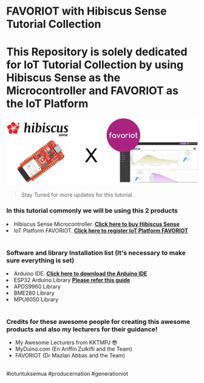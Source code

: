 # FAVORIOT with Hibiscus Sense Tutorial Collection
# This Repository is solely dedicated for IoT Tutorial Collection by using Hibiscus Sense as the Microcontroller and FAVORIOT as the IoT Platform

  <p align="center"><img src="https://github.com/Coderakid01/Medias/blob/main/coverpage1.jpg" width="900"></a></p>
  
  >Stay Tuned for more updates for this tutorial.
   
  <h3>In this tutorial commonly we will be using this 2 products</h3>
  <li>Hibiscus Sense Microcontroller. <b><a href="https://myduino.com/product/myd-036/" target="_blank"> Click here to buy Hibiscus Sense</a></b></li>
  <li>IoT Platform FAVORIOT. <b><a href="https://platform.favoriot.com/v2/login" target="_blank"> Click here to register IoT Platform FAVORIOT</a></b></li>
  
  </br>
  
  <h3>Software and library Installation list (It's necessary to make sure everything is set)</h3>

  <li>Arduino IDE. <b><a href="https://www.arduino.cc/en/Main/Software_" target="_blank"> Click here to download the Arduino IDE</a></b></li>
  <li>ESP32 Arduino Library <b><a href="https://github.com/espressif/arduino-esp32" target="_blank"> Please refer this guide </a></b></li>
  <li> APDS9960 Library </li>
  <li> BME280 Library </li>  
  <li> MPU6050 Library </li>
  </br>
  
  
<h3>Credits for these awesome people for creating this awesome products and also my lecturers for their guidance!</h3>

<ul>
  <li> My Awesome Lecturers from KKTMPJ 😎 </li>
  <li> MyDuino.com  (En Ariffin Zulkifli and the Team)</li>
  <li> FAVORIOT (Dr Mazlan Abbas and the Team)</li>
</ul>

</br>

<footer> #iotuntuksemua #producernation #generationiot </footer>
